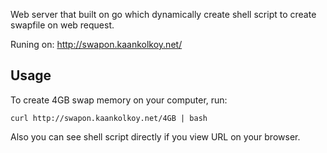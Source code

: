  Web server that built on go which dynamically create shell script to create swapfile on web request.

Runing on: http://swapon.kaankolkoy.net/

## Usage
To create 4GB swap memory on your computer, run:
```
curl http://swapon.kaankolkoy.net/4GB | bash
```

Also you can see shell script directly if you view URL on your browser.